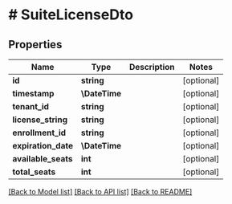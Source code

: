 # # SuiteLicenseDto

## Properties

Name | Type | Description | Notes
------------ | ------------- | ------------- | -------------
**id** | **string** |  | [optional]
**timestamp** | **\DateTime** |  | [optional]
**tenant_id** | **string** |  | [optional]
**license_string** | **string** |  | [optional]
**enrollment_id** | **string** |  | [optional]
**expiration_date** | **\DateTime** |  | [optional]
**available_seats** | **int** |  | [optional]
**total_seats** | **int** |  | [optional]

[[Back to Model list]](../../README.md#models) [[Back to API list]](../../README.md#endpoints) [[Back to README]](../../README.md)
